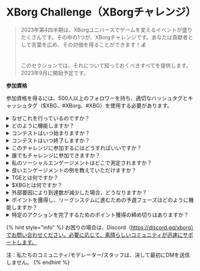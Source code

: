 # XBorg Challenge（XBorgチャレンジ）

> 2023年第4四半期は、XBorgユニバースでゲームを変えるイベントが盛りだくさんです。その中の1つが、XBorgチャレンジです。あなたは貢献者として言葉を広め、その対価を得ることができます！💰
>
> \
> このセクションでは、それについて知っておくべきすべてを提供します。\
> 2023年9月に開始予定です。



**参加資格**

参加資格を得るには、500人以上のフォロワーを持ち、適切なハッシュタグとキャッシュタグ（$XBG、#XBorg、#XBG）を使用する必要があります。

<details>

<summary>なぜこれを行っているのですか？</summary>

私たちの目的は、素晴らしいコミュニティ、製品、トークンを披露しながら、XBorgについての認知度を高めることです。コンテストを開催することは、楽しく協力的な体験を促進するために選ばれた方法です。

</details>

<details>

<summary>どのように機能しますか？</summary>

[ルール](rules-test.md)に従い、ベストプラクティス（リンク）を守りながら積極的に参加してください。あなたのエンゲージメントの影響に基づいてポイントが蓄積され、それを巧みに達成すれば、あなたとあなたのリーグが得られる報酬も大きくなります。

</details>

<details>

<summary>コンテストはいつ始まりますか？</summary>

コンテストは、進捗状況に基づいて2023年9月1日または9月30日に開始予定です。

</details>

<details>

<summary>コンテストはいつ終了しますか？</summary>

コンテストは、トークン生成イベント（TGE）の2週間後に終了します。TGEの具体的な日付は後日通知されます。

</details>

<details>

<summary>このチャレンジに参加するにはどうすればいいですか？</summary>

500人以上のTwitterのフォロワーを持つ要件を満たした場合、LunarCrushでの日々のXBorg Influencers Engagement Rankに基づいてポイントが割り当てられます。正確な認識のために、ツイートには必ず#XBorg、$XBG、または#XBGを含めてください。

</details>

<details>

<summary>誰でもチャレンジに参加できますか？</summary>

チャレンジは誰でも参加できますが、Twitterのフォロワーが500人以上でないとポイントはカウントされません。

</details>

<details>

<summary>私のソーシャルエンゲージメントはどこで測定されますか？</summary>

LunarCrushはTwitterからデータを直接取得し、それを抽出して分析することができます。そのため、私たちはTwitterでのエンゲージメントのみを重視して測定しています。他のソーシャルプラットフォームでのエンゲージメントは考慮されませんのでご注意ください。詳細は[https://lunarcrush.com/faq](https://lunarcrush.com/faq)をご覧ください。

</details>

<details>

<summary>良いエンゲージメントの例を教えていただけますか？</summary>

効果的なエンゲージメントには、ハッシュタグ、キャッシュタグ、絵文字を使用した魅力的なコンテンツの作成が含まれます。さらなるガイダンスについては、包括的なベストプラクティスガイドを参照してください：{LINK}

</details>

<details>

<summary>TGEとは何ですか？</summary>

TGEは「Token Generation Event」の略で、主にブロックチェーンと仮想通貨の分野で使用される用語です。

**TGEでは何が起こるのですか？**

TGEは、新しい仮想通貨やトークンを早期参加者に作成・配布することを目的としたイベントです。通常、新しいプロジェクトの資金調達のために行われます。このプロセスでは、発行会社または組織が初期の支持者や投資家に一定数のトークンを割り当てます。

**TGEとICOの違いは何ですか？**

TGEとICO（Initial Coin Offering）は、どちらもトークンを使用して資金調達する方法ですが、これらの用語は時々交換可能に使用されます。ただし、業界関係者はしばしば「TGE」を好むことがあります。なぜなら、トークンの生成と配布を強調しているため、「オファリング」や販売の側面よりもそちらに焦点を当てているからです。

</details>

<details>

<summary>$XBGとは何ですか？</summary>

[$XBG](../../06-or-token/xbg.md)は、XBorgプロジェクトにリンクされたデジタルトークンです。

</details>

<details>

<summary>外部要因により到達数が減少した場合、どうなりますか？</summary>

エンゲージメントを維持または増加させない場合、インフルエンサーランクは低下し、1日のポイントが減少します。ただし、既に獲得したポイントは失われません。

</details>

<details>

<summary>ポイントを獲得し、リーグシステムに進むための予選フェーズはどのように機能しますか？</summary>

予選フェーズでは、参加者は日々のポイントを集め、リーダーボードの順位を上げていきます。予選フェーズ1と予選フェーズ2の最終的な順位スナップショットを保持します。その後、参加者の総数と共通の目標の成功に基づいて、さまざまなリーグにスロットが提供されます。予選フェーズごとの最も優れたパフォーマーは、スキルレベルに基づいて最も適したリーグに参加するための招待状を受け取ります。

これらのリーグを通じて、誘惑に抗えないほどの報酬をもたらす創設シーズンが始まります。これがゲームの真の開始です。大きな報酬の他にも、予選に合格することは、予選フェーズ全体での多くの人々にとって最も重要な目標となるはずです。

</details>

<details>

<summary>特定のアクションを完了するためのポイント獲得の締め切りはありますか？</summary>

はい、ゲームのステージに基づいてポイントを獲得するための締め切りがあります。2つの予選フェーズがあり、その後[リーグ](scoring-test/leagues-test.md)が開始されます。各フェーズでは、参加者は最大のポイントを獲得し、[リーダーボード](scoring-test/leaderboard-test.md)での位置を確保するために終了までの期間が与えられます。リーグが開始されると、ゲームはシーズンごとに運営されます。

また、ポイントは毎日獲得され、データは毎晩の深夜までに[LunarCrush](scoring-test/lunarcrush-test.md)のAPIから抽出され、ポイントが計算されます。技術的な問題により、データには最大48時間かかる場合があり、[リーダーボード](scoring-test/leaderboard-test.md)に反映されるまでに時間がかかることがあります。

</details>

{% hint style="info" %}
お困りの場合は、Discord（https://discord.gg/xborg）でお問い合わせください。必要に応じて、素晴らしいコミュニティが迅速にサポートします。

注：私たちのコミュニティ/モデレーター/スタッフは、決して最初にDMを送信しません。
{% endhint %}